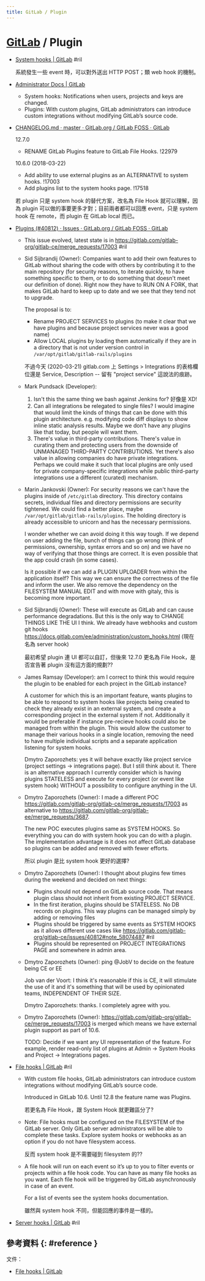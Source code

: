 ```yaml
---
title: GitLab / Plugin
---
```

# [GitLab](gitlab.md) / Plugin

  - [System hooks \| GitLab](https://docs.gitlab.com/ee/system_hooks/system_hooks.html) #ril

    系統發生一些 event 時，可以對外送出 HTTP POST；類 web hook 的機制。

  - [Administrator Docs \| GitLab](https://docs.gitlab.com/ee/administration/#configuring-gitlab)

      - System hooks: Notifications when users, projects and keys are changed.
      - Plugins: With custom plugins, GitLab administrators can introduce custom integrations without modifying GitLab’s source code.

  - [CHANGELOG\.md · master · GitLab\.org / GitLab FOSS · GitLab](https://gitlab.com/gitlab-org/gitlab-foss/blob/master/CHANGELOG.md)

    12.7.0

      - RENAME GitLab Plugins feature to GitLab File Hooks. !22979

    10.6.0 (2018-03-22)

      - Add ability to use external plugins as an ALTERNATIVE to system hooks. !17003
      - Add plugins list to the system hooks page. !17518

    若 plugin 只是 system hook 的替代方案，改名為 File Hook 就可以理解，因為 plugin 可以做的事要更多才對；目前兩者都可以回應 event，只是 system hook 在 remote，而 plugin 在 GitLab local 而已。

  - [Plugins \(\#40812\) · Issues · GitLab\.org / GitLab FOSS · GitLab](https://gitlab.com/gitlab-org/gitlab-foss/-/issues/40812)

      - This issue evolved, latest state is in https://gitlab.com/gitlab-org/gitlab-ce/merge_requests/17003 #ril

      - Sid Sijbrandij (Owner): Companies want to add their own features to GitLab without sharing the code with others by contributing it to the main repository (for security reasons, to iterate quickly, to have something specific to them, or to do something that doesn't meet our definition of done). Right now they have to RUN ON A FORK, that makes GitLab hard to keep up to date and we see that they tend not to upgrade.

        The proposal is to:

          - Rename PROJECT SERVICES to plugins (to make it clear that we have plugins and because project services never was a good name)
          - Allow LOCAL plugins by loading them automatically if they are in a directory that is not under version control in `/var/opt/gitlab/gitlab-rails/plugins`

        不過今天 (2020-03-21) gitlab.com 上 Settings > Integrations 的表格欄位還是 Service, Description -- 留有 "project service" 這說法的痕跡。

      - Mark Pundsack (Developer):

         1. Isn't this the same thing we bash against Jenkins for? 好像是 XD!
         2. Can all integrations be relegated to single files? I would imagine that would limit the kinds of things that can be done with this plugin architecture. e.g. modifying code diff displays to show inline static analysis results. Maybe we don't have any plugins like that today, but people will want them.
         3. There's value in third-party contributions. There's value in curating them and protecting users from the downside of UNMANAGED THIRD-PARTY CONTRIBUTIONS. Yet there's also value in allowing companies do have private integrations. Perhaps we could make it such that local plugins are only used for private company-specific integrations while public third-party integrations use a different (curated) mechanism.

      - Marin Jankovski (Owner): For security reasons we can't have the plugins inside of `/etc/gitlab` directory. This directory contains secrets, individual files and directory permissions are security tightened. We could find a better place, maybe `/var/opt/gitlab/gitlab-rails/plugins`. The holding directory is already accessible to unicorn and has the necessary permissions.

        I wonder whether we can avoid doing it this way tough. If we depend on user adding the file, bunch of things can go wrong (think of permissions, ownership, syntax errors and so on) and we have no way of verifying that those things are correct. It is even possible that the app could crash (in some cases).

        Is it possible if we can add a PLUGIN UPLOADER from within the application itself? This way we can ensure the correctness of the file and inform the user. We also remove the dependency on the FILESYSTEM MANUAL EDIT and with move with gitaly, this is becoming more important.

      - Sid Sijbrandij (Owner): These will execute as GitLab and can cause performance degradations. But this is the only way to CHANGE THINGS LIKE THE UI I think. We already have webhooks and custom git hooks https://docs.gitlab.com/ee/administration/custom_hooks.html (現在名為 server hook)

        最初希望 plugin 連 UI 都可以自訂，但後來 12.7.0 更名為 File Hook，是否宣告著 plugin 沒有這方面的規劃??

      - James Ramsay (Developer): am I correct to think this would require the plugin to be enabled for each project in the GitLab instance?

        A customer for which this is an important feature, wants plugins to be able to respond to system hooks like projects being created to check they already exist in an external system, and create a corresponding project in the external system if not. Additionally it would be preferable if instance pre-recieve hooks could also be managed from within the plugin. This would allow the customer to manage their various hooks in a single location, removing the need to have multiple individual scripts and a separate application listening for system hooks.

        Dmytro Zaporozhets: yes it will behave exactly like project service (project settings -> integrations page). But I still think about it. There is an alternative approach I currently consider which is having plugins STATELESS and execute for every project (or event like system hook) WITHOUT a possibility to configure anything in the UI.

      - Dmytro Zaporozhets (Owner): I made a different POC https://gitlab.com/gitlab-org/gitlab-ce/merge_requests/17003 as alternative to https://gitlab.com/gitlab-org/gitlab-ee/merge_requests/3687.

        The new POC executes plugins same as SYSTEM HOOKS. So everything you can do with system hook you can do with a plugin. The implementation advantage is it does not affect GitLab database so plugins can be added and removed with fewer efforts.

        所以 plugin 是比 system hook 更好的選擇?

      - Dmytro Zaporozhets (Owner): I thought about plugins few times during the weekend and decided on next things:

          - Plugins should not depend on GitLab source code. That means plugin class should not inherit from existing PROJECT SERVICE.
          - In the first iteration, plugins should be STATELESS. No DB records on plugins. This way plugins can be managed simply by adding or removing files
          - Plugins should be triggered by same events as SYSTEM HOOKS as it allows different use cases like https://gitlab.com/gitlab-org/gitlab-ce/issues/40812#note_58074487 #ril
          - Plugins should be represented on PROJECT INTEGRATIONS PAGE and somewhere in admin area.

      - Dmytro Zaporozhets (Owner): ping @JobV to decide on the feature being CE or EE

        Job van der Voort: I think it's reasonable if this is CE, it will stimulate the use of it and it's something that will be used by opinionated teams, INDEPENDENT OF THEIR SIZE.

        Dmytro Zaporozhets: thanks. I completely agree with you.

      - Dmytro Zaporozhets (Owner): https://gitlab.com/gitlab-org/gitlab-ce/merge_requests/17003 is merged which means we have external plugin support as part of 10.6.

        TODO: Decide if we want any UI representation of the feature. For example, render read-only list of plugins at Admin -> System Hooks and Project -> Integrations pages.

  - [File hooks \| GitLab](https://docs.gitlab.com/ee/administration/file_hooks.html) #ril

      - With custom file hooks, GitLab administrators can introduce custom integrations without modifying GitLab’s source code.

        Introduced in GitLab 10.6. Until 12.8 the feature name was Plugins.

        若更名為 File Hook，跟 System Hook 就更難區分了?

      - Note: File hooks must be configured on the FILESYSTEM of the GitLab server. Only GitLab server administrators will be able to complete these tasks. Explore system hooks or webhooks as an option if you do not have filesystem access.

        反而 system hook 是不需要碰到 filesystem 的??

      - A file hook will run on each event so it’s up to you to filter events or projects within a file hook code. You can have as many file hooks as you want. Each file hook will be triggered by GitLab asynchronously in case of an event.

        For a list of events see the system hooks documentation.

        雖然與 system hook 不同，但能回應的事件是一樣的。

  - [Server hooks \| GitLab](https://docs.gitlab.com/ee/administration/server_hooks.html) #ril

## 參考資料 {: #reference }

文件：

  - [File hooks | GitLab](https://docs.gitlab.com/ee/administration/file_hooks.html)
